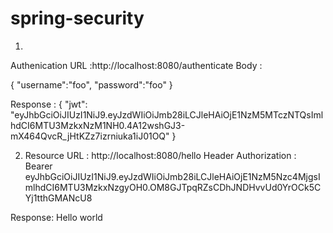 # spring-security

1. 
Authenication URL :http://localhost:8080/authenticate
Body :

{
  "username":"foo",
  "password":"foo"
}

Response : 
{
"jwt": "eyJhbGciOiJIUzI1NiJ9.eyJzdWIiOiJmb28iLCJleHAiOjE1NzM5MTczNTQsImlhdCI6MTU3MzkxNzM1NH0.4A12wshGJ3-mX464QvcR_jHtKZz7izrniuka1iJ01OQ"
}

2. Resource URL : http://localhost:8080/hello
 Header 
  Authorization : 
    Bearer  eyJhbGciOiJIUzI1NiJ9.eyJzdWIiOiJmb28iLCJleHAiOjE1NzM5Nzc4MjgsImlhdCI6MTU3MzkxNzgyOH0.OM8GJTpqRZsCDhJNDHvvUd0YrOCk5CYj1tthGMANcU8
 
 Response: Hello world
